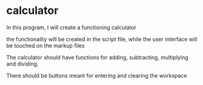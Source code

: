 # calculator

In this program, I will create a functioning calculator

the functionality will be created in the script file, while the user interface will be touched on the markup files

The calculator should have functions for adding, subtracting, multiplying and dividing.

There should be buttons meant for entering and clearing the workspace